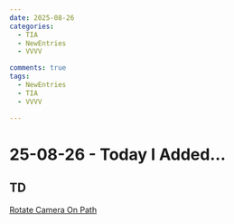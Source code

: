 ```yaml
---
date: 2025-08-26
categories:
  - TIA
  - NewEntries
  - VVVV

comments: true
tags:
  - NewEntries
  - TIA
  - VVVV

---
```

# 25-08-26 - Today I Added...

## TD

[Rotate Camera On Path](../../TD/SOP/RotateCameraOnPath.md)

